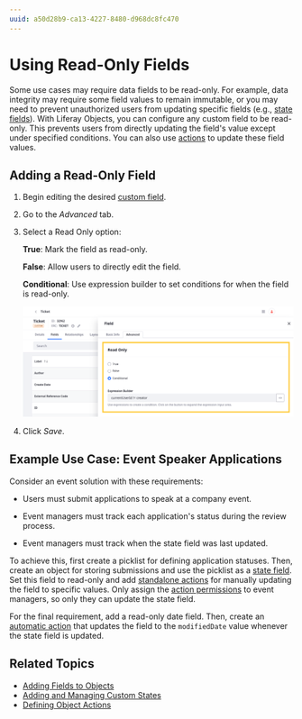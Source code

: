 ```yaml
---
uuid: a50d28b9-ca13-4227-8480-d968dc8fc470
---
```

# Using Read-Only Fields

Some use cases may require data fields to be read-only. For example, data integrity may require some field values to remain immutable, or you may need to prevent unauthorized users from updating specific fields (e.g., [state fields](./adding-and-managing-custom-states.md)). With Liferay Objects, you can configure any custom field to be read-only. This prevents users from directly updating the field's value except under specified conditions. You can also use [actions](../actions.md) to update these field values.

## Adding a Read-Only Field

1. Begin editing the desired [custom field](./adding-fields-to-objects.md).

1. Go to the *Advanced* tab.

1. Select a Read Only option:

   **True**: Mark the field as read-only.

   **False**: Allow users to directly edit the field.

   **Conditional**: Use expression builder to set conditions for when the field is read-only.

   ![Select a Read Only option: true, false, or conditional.](./using-read-only-fields/images/01.png)

1. Click *Save*.

## Example Use Case: Event Speaker Applications

Consider an event solution with these requirements:

* Users must submit applications to speak at a company event.

* Event managers must track each application's status during the review process.

* Event managers must track when the state field was last updated.

To achieve this, first create a picklist for defining application statuses. Then, create an object for storing submissions and use the picklist as a [state field](./adding-and-managing-custom-states.md). Set this field to read-only and add [standalone actions](../actions/using-manual-actions.md) for manually updating the field to specific values. Only assign the [action permissions](../actions/using-manual-actions.md#action-permissions) to event managers, so only they can update the state field.

For the final requirement, add a read-only date field. Then, create an [automatic action](../actions/defining-object-actions.md) that updates the field to the `modifiedDate` value whenever the state field is updated.

## Related Topics

* [Adding Fields to Objects](./adding-fields-to-objects.md)
* [Adding and Managing Custom States](./adding-and-managing-custom-states.md)
* [Defining Object Actions](../actions/defining-object-actions.md)
